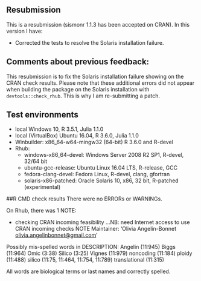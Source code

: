 ## Resubmission

This is a resubmission (sismonr 1.1.3 has been accepted on CRAN). In this version I have:

* Corrected the tests to resolve the Solaris installation failure.

## Comments about previous feedback:

This resubmission is to fix the Solaris installation failure showing on the CRAN check results. Please note that these additional errors did not appear when building the package on the Solaris installation with `devtools::check_rhub`. This is why I am re-submitting a patch.


## Test environments
- local Windows 10, R 3.5.1, Julia 1.1.0
- local (VirtualBox) Ubuntu 16.04, R 3.6.0, Julia 1.1.0
- Winbuilder: x86_64-w64-mingw32 (64-bit) R 3.6.0 and R-devel
- Rhub:
  - windows-x86_64-devel: Windows Server 2008 R2 SP1, R-devel, 32/64 bit
  - ubuntu-gcc-release: Ubuntu Linux 16.04 LTS, R-release, GCC 
  - fedora-clang-devel: Fedora Linux, R-devel, clang, gfortran
  - solaris-x86-patched: Oracle Solaris 10, x86, 32 bit, R-patched (experimental)

##R CMD check results
There were no ERRORs or WARNINGs.

On Rhub, there was 1 NOTE:

* checking CRAN incoming feasibility ...NB: need Internet access to use CRAN incoming checks
 NOTE
Maintainer: ‘Olivia Angelin-Bonnet <olivia.angelinbonnet@gmail.com>’

Possibly mis-spelled words in DESCRIPTION:
  Angelin (11:945)
  Biggs (11:964)
  Omic (3:38)
  Silico (3:25)
  Vignes (11:979)
  noncoding (11:184)
  ploidy (11:488)
  silico (11:75, 11:464, 11:754, 11:789)
  translational (11:315)
  
All words are biological terms or last names and correctly spelled.
